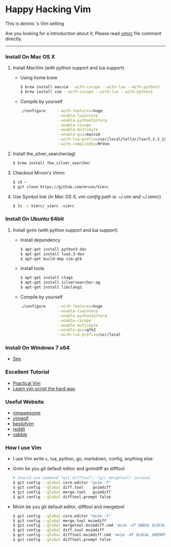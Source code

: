 # Happy Hacking Vim #
This is *dennis* 's Vim setting

Are you looking for a introduction about it, Please read *[vimrc](https://github.com/mrvon/Vimrc/blob/master/_vimrc)* file comment directly.

----------

### Install On Mac OS X ###

1. Install MacVim (with python support and lua support)

    + Using home brew
        ```sh
        $ brew install macvim --with-cscope --with-lua --with-python3
        $ brew install vim --with-cscope --with-lua --with-python3
        ```


    + Compile by yourself
        ```sh
        ./configure     --with-features=huge                             \
                        --enable-luainterp                               \
                        --enable-python3interp                           \
                        --enable-cscope                                  \
                        --enable-multibyte                               \
                        --enable-gui=macvim                              \
                        --with-lua-prefix=/usr/local/Cellar/lua/5.2.3_2/ \
                        --with-compiledby=MrVon                          \
        ```
2. Install the_silver_searcher(ag)

    ```sh
    $ brew install the_silver_searcher
    ```

3. Checkout Mrvon's Vimrc

    ```sh
    $ cd ~
    $ git clone https://github.com/mrvon/Vimrc
    ```

4. Use Symbol link (*In Mac OS X, vim config path is: ~/.vim and ~/.vimrc*)

    ```sh
    $ ln -s Vimrc/_vimrc .vimrc
    ```

### Install On Ubuntu 64bit ###

1. Install gvim (with python support and lua support)

    + Install dependency
        ```sh
        $ apt-get install python3-dev
        $ apt-get install lua5.3-dev
        $ apt-get build-dep vim-gtk
        ```

    + Install tools
        ```sh
        $ apt-get install ctags
        $ apt-get install silversearcher-ag
        $ apt-get install libclang1
        ```

    + Compile by yourself
        ```sh
        ./configure     --with-features=huge                             \
                        --enable-luainterp                               \
                        --enable-python3interp                           \
                        --enable-cscope                                  \
                        --enable-multibyte                               \
                        --enable-gui=gtk2				                 \
                        --with-lua-prefix=/usr/local                     \
        ```

### Install On Windows 7 x64 ###

+ [See](https://github.com/mrvon/vim_for_win)

### Excellent Tutorial ###
+ [Practical Vim](https://www.amazon.com/dp/1680501275/ref=olp_product_details?_encoding=UTF8&me=)
+ [Learn vim script the hard way](http://learnvimscriptthehardway.stevelosh.com/)

### Useful Website ###
+ [vimawesome](http://vimawesome.com/)
+ [vimgolf](http://vimgolf.com/)
+ [bestofvim](http://bestofvim.com/)
+ [reddit](http://www.reddit.com/r/vim/)
+ [nabble](http://vim.1045645.n5.nabble.com/)

### How I use Vim
+ I use Vim write c, lua, python, go, markdown, config, anything else.

+ Gvim be you git default editor and gvimdiff as difftool

    ```sh
    # should use command *git difftool*, *git mergetool* instead.
    $ git config --global core.editor "gvim -f"
    $ git config --global diff.tool    gvimdiff
    $ git config --global merge.tool   gvimdiff
    $ git config --global difftool.prompt false
    ```

+ Mvim be you git default editor, difftool and mergetool

    ```sh
    $ git config --global core.editor "mvim -f"
    $ git config --global merge.tool mvimdiff
    $ git config --global mergetool.mvimdiff.cmd 'mvim -df $BASE $LOCAL $REMOTE $MERGED'
    $ git config --global diff.tool mvimdiff
    $ git config --global difftool.mvimdiff.cmd 'mvim -df $LOCAL $REMOTE'
    $ git config --global difftool.prompt false
    ```

